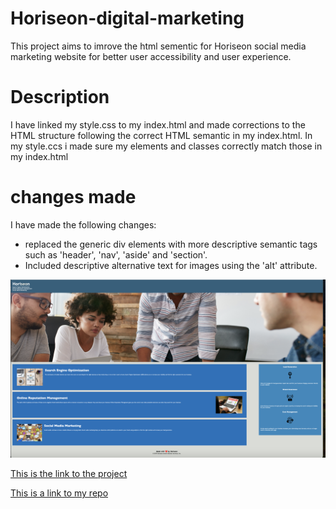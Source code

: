 

# Horiseon-digital-marketing
This project aims to imrove the html sementic for Horiseon social media marketing website for better user accessibility and user experience.



# Description 
I have linked my style.css to my index.html and made corrections to the HTML structure following the correct HTML semantic in my index.html. In my style.ccs i made sure my elements and classes correctly match those in my index.html

# changes made 
I have made the following changes:
- replaced the generic div elements with more descriptive semantic tags such as 'header', 'nav', 'aside' and 'section'.
- Included descriptive alternative text for images using the 'alt' attribute.


![This is my project screenshot](./starter/assets/images/Screenshot.png)


[This is the link to the project](https://omar12ahmed.github.io/Horiseon-digital-marketing/starter/index.html)

[This is a link to my repo](https://github.com/omar12ahmed/Horiseon-digital-marketing)

